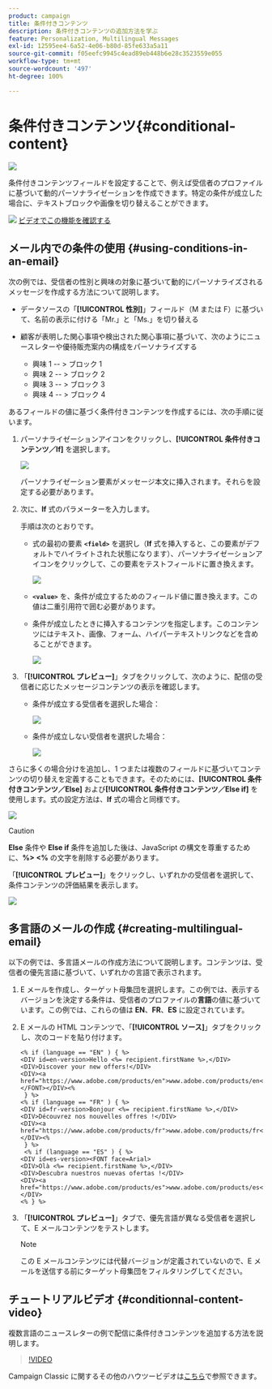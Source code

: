 ```yaml
---
product: campaign
title: 条件付きコンテンツ
description: 条件付きコンテンツの追加方法を学ぶ
feature: Personalization, Multilingual Messages
exl-id: 12595ee4-6a52-4e06-b80d-85fe633a5a11
source-git-commit: f05eefc9945c4ead89eb448b6e28c3523559e055
workflow-type: tm+mt
source-wordcount: '497'
ht-degree: 100%

---
```


# 条件付きコンテンツ{#conditional-content}

![](../../assets/common.svg)

条件付きコンテンツフィールドを設定することで、例えば受信者のプロファイルに基づいて動的パーソナライゼーションを作成できます。特定の条件が成立した場合に、テキストブロックや画像を切り替えることができます。

![](assets/do-not-localize/how-to-video.png) [ビデオでこの機能を確認する](#conditionnal-content-video)


## メール内での条件の使用 {#using-conditions-in-an-email}

次の例では、受信者の性別と興味の対象に基づいて動的にパーソナライズされるメッセージを作成する方法について説明します。

* データソースの「**[!UICONTROL 性別]**」フィールド（M または F）に基づいて、名前の表示に付ける「Mr.」と「Ms.」を切り替える
* 顧客が表明した関心事項や検出された関心事項に基づいて、次のようにニュースレターや優待販売案内の構成をパーソナライズする

   * 興味 1 -- > ブロック 1
   * 興味 2 -- > ブロック 2
   * 興味 3 -- > ブロック 3
   * 興味 4 -- > ブロック 4

あるフィールドの値に基づく条件付きコンテンツを作成するには、次の手順に従います。

1. パーソナライゼーションアイコンをクリックし、**[!UICONTROL 条件付きコンテンツ／If]** を選択します。

   ![](assets/s_ncs_user_conditional_content02.png)

   パーソナライゼーション要素がメッセージ本文に挿入されます。それらを設定する必要があります。

1. 次に、**If** 式のパラメーターを入力します。

   手順は次のとおりです。

   * 式の最初の要素 **`<field>`** を選択し（**If** 式を挿入すると、この要素がデフォルトでハイライトされた状態になります）、パーソナライゼーションアイコンをクリックして、この要素をテストフィールドに置き換えます。

      ![](assets/s_ncs_user_conditional_content03.png)

   * **`<value>`** を、条件が成立するためのフィールド値に置き換えます。この値は二重引用符で囲む必要があります。
   * 条件が成立したときに挿入するコンテンツを指定します。このコンテンツにはテキスト、画像、フォーム、ハイパーテキストリンクなどを含めることができます。

      ![](assets/s_ncs_user_conditional_content04.png)

1. 「**[!UICONTROL プレビュー]**」タブをクリックして、次のように、配信の受信者に応じたメッセージコンテンツの表示を確認します。

   * 条件が成立する受信者を選択した場合：

      ![](assets/s_ncs_user_conditional_content05.png)

   * 条件が成立しない受信者を選択した場合：

      ![](assets/s_ncs_user_conditional_content06.png)

さらに多くの場合分けを追加し、1 つまたは複数のフィールドに基づいてコンテンツの切り替えを定義することもできます。そのためには、**[!UICONTROL 条件付きコンテンツ／Else]** および&#x200B;**[!UICONTROL 条件付きコンテンツ／Else if]** を使用します。式の設定方法は、**If** 式の場合と同様です。

![](assets/s_ncs_user_conditional_content07.png)

>[!CAUTION]
>
>**Else** 条件や **Else if** 条件を追加した後は、JavaScript の構文を尊重するために、**%> &lt;%** の文字を削除する必要があります。

「**[!UICONTROL プレビュー]**」をクリックし、いずれかの受信者を選択して、条件コンテンツの評価結果を表示します。

![](assets/s_ncs_user_conditional_content08.png)

## 多言語のメールの作成 {#creating-multilingual-email}

以下の例では、多言語メールの作成方法について説明します。コンテンツは、受信者の優先言語に基づいて、いずれかの言語で表示されます。

1. E メールを作成し、ターゲット母集団を選択します。この例では、表示するバージョンを決定する条件は、受信者のプロファイルの&#x200B;**言語**&#x200B;の値に基づいています。この例では、これらの値は **EN**、**FR**、**ES** に設定されています。
1. E メールの HTML コンテンツで、「**[!UICONTROL ソース]**」タブをクリックし、次のコードを貼り付けます。

   ```
   <% if (language == "EN" ) { %>
   <DIV id=en-version>Hello <%= recipient.firstName %>,</DIV>
   <DIV>Discover your new offers!</DIV>
   <DIV><a href="https://www.adobe.com/products/en">www.adobe.com/products/en</A></FONT></DIV><%
    } %>
   <% if (language == "FR" ) { %>
   <DIV id=fr-version>Bonjour <%= recipient.firstName %>,</DIV>
   <DIV>Découvrez nos nouvelles offres !</DIV>
   <DIV><a href="https://www.adobe.com/products/fr">www.adobe.com/products/fr</A></DIV><%
    } %>
    <% if (language == "ES" ) { %>
   <DIV id=es-version><FONT face=Arial>
   <DIV>Olà <%= recipient.firstName %>,</DIV>
   <DIV>Descubra nuestros nuevas ofertas !</DIV>
   <DIV><a href="https://www.adobe.com/products/es">www.adobe.com/products/es</A></DIV>
   <% } %>
   ```

1. 「**[!UICONTROL プレビュー]**」タブで、優先言語が異なる受信者を選択して、E メールコンテンツをテストします。

   >[!NOTE]
   >
   >この E メールコンテンツには代替バージョンが定義されていないので、E メールを送信する前にターゲット母集団をフィルタリングしてください。

## チュートリアルビデオ {#conditionnal-content-video}

複数言語のニュースレターの例で配信に条件付きコンテンツを追加する方法を説明します。

>[!VIDEO](https://video.tv.adobe.com/v/24926?quality=12)

Campaign Classic に関するその他のハウツービデオは[こちら](https://experienceleague.adobe.com/docs/campaign-classic-learn/tutorials/overview.html?lang=ja)で参照できます。

